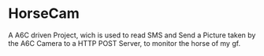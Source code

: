 # HorseCam
A A6C driven Project, wich is used to read SMS and Send a Picture taken by the A6C Camera to a HTTP POST Server, to monitor the horse of my gf.
